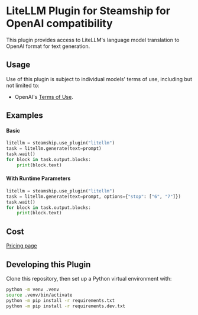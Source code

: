 # LiteLLM Plugin for Steamship for OpenAI compatibility

This plugin provides access to LiteLLM's language model translation to OpenAI format for text generation.

## Usage

Use of this plugin is subject to individual models' terms of use, including but not limited to:
- OpenAI's [Terms of Use](https://openai.com/policies/terms-of-use).

## Examples

#### Basic

```python
litellm = steamship.use_plugin("litellm")
task = litellm.generate(text=prompt)
task.wait()
for block in task.output.blocks:
    print(block.text)
```

#### With Runtime Parameters

```python
litellm = steamship.use_plugin("litellm")
task = litellm.generate(text=prompt, options={"stop": ["6", "7"]})
task.wait()
for block in task.output.blocks:
    print(block.text)
```

## Cost

[Pricing page](https://www.steamship.com/plugins/litellm?tab=Pricing)


## Developing this Plugin

Clone this repository, then set up a Python virtual environment with:

```bash
python -m venv .venv
source .venv/bin/activate
python -m pip install -r requirements.txt
python -m pip install -r requirements.dev.txt
```
